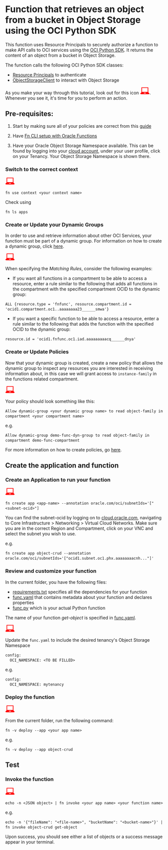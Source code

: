 # Function that retrieves an object from a bucket in Object Storage using the OCI Python SDK

This function uses Resource Principals to securely authorize a function to make
API calls to OCI services using the [OCI Python SDK](https://oracle-cloud-infrastructure-python-sdk.readthedocs.io/en/latest/index.html).
It returns the content of an object from a bucket in Object Storage.

The function calls the following OCI Python SDK classes:
* [Resource Principals](https://oracle-cloud-infrastructure-python-sdk.readthedocs.io/en/latest/api/signing.html?highlight=Resource%20Principals#resource-principals-signer) to authenticate
* [ObjectStorageClient](https://oracle-cloud-infrastructure-python-sdk.readthedocs.io/en/latest/api/object_storage/client/oci.object_storage.ObjectStorageClient.html) to interact with Object Storage

As you make your way through this tutorial, look out for this icon ![user input icon](../images/userinput.png).
Whenever you see it, it's time for you to perform an action.


Pre-requisites:
---------------
  1. Start by making sure all of your policies are correct from this [guide](https://docs.cloud.oracle.com/iaas/Content/Functions/Tasks/functionscreatingpolicies.htm?tocpath=Services%7CFunctions%7CPreparing%20for%20Oracle%20Functions%7CConfiguring%20Your%20Tenancy%20for%20Function%20Development%7C_____4)

  2. Have [Fn CLI setup with Oracle Functions](https://docs.cloud.oracle.com/iaas/Content/Functions/Tasks/functionsconfiguringclient.htm?tocpath=Services%7CFunctions%7CPreparing%20for%20Oracle%20Functions%7CConfiguring%20Your%20Client%20Environment%20for%20Function%20Development%7C_____0)

  3. Have your Oracle Object Storage Namespace available. This can be found by
  logging into your [cloud account](https://console.us-ashburn-1.oraclecloud.com/),
  under your user profile, click on your Tenancy. Your Object Storage Namespace
  is shown there.

### Switch to the correct context
  ![user input icon](../images/userinput.png)
  ```
  fn use context <your context name>
  ```
  Check using
  ```
  fn ls apps
  ```

### Create or Update your Dynamic Groups
In order to use and retrieve information about other OCI Services, your function
must be part of a dynamic group. For information on how to create a dynamic group,
click [here](https://docs.cloud.oracle.com/iaas/Content/Identity/Tasks/managingdynamicgroups.htm#To).

  ![user input icon](../images/userinput.png)

  When specifying the *Matching Rules*, consider the following examples:
  * If you want all functions in a compartment to be able to access a resource,
  enter a rule similar to the following that adds all functions in the compartment
  with the specified compartment OCID to the dynamic group:
  ```
  ALL {resource.type = 'fnfunc', resource.compartment.id = 'ocid1.compartment.oc1..aaaaaaaa23______smwa'}
  ```
  * If you want a specific function to be able to access a resource, enter a rule
  similar to the following that adds the function with the specified OCID to the
  dynamic group:
  ```
  resource.id = 'ocid1.fnfunc.oc1.iad.aaaaaaaaacq______dnya'
  ```

### Create or Update Policies
  Now that your dynamic group is created, create a new policy that allows the
  dynamic group to inspect any resources you are interested in receiving
  information about, in this case we will grant access to `instance-family` in
  the functions related compartment.

  ![user input icon](../images/userinput.png)

  Your policy should look something like this:
  ```
  Allow dynamic-group <your dynamic group name> to read object-family in compartment <your compartment name>
  ```
  e.g.
  ```
  Allow dynamic-group demo-func-dyn-group to read object-family in compartment demo-func-compartment
  ```

  For more information on how to create policies, go [here](https://docs.cloud.oracle.com/iaas/Content/Identity/Concepts/policysyntax.htm).


Create the application and function
-----------------------------------
### Create an Application to run your function

  ![user input icon](../images/userinput.png)
  ```
  fn create app <app-name> --annotation oracle.com/oci/subnetIds='["<subnet-ocid>"]
  ```

  You can find the subnet-ocid by logging on to [cloud.oracle.com](https://cloud.oracle.com/en_US/sign-in),
  navigating to Core Infrastructure > Networking > Virtual Cloud Networks. Make
  sure you are in the correct Region and Compartment, click on your VNC and
  select the subnet you wish to use.

  e.g.
  ```
  fn create app object-crud --annotation oracle.com/oci/subnetIds='["ocid1.subnet.oc1.phx.aaaaaaaacnh..."]'
  ```

### Review and customize your function
  In the current folder, you have the following files:
  - [requirements.txt](./requirements.txt) specifies all the dependencies for your function
  - [func.yaml](./func.yaml) that contains metadata about your function and declares properties
  - [func.py](./func.py) which is your actual Python function

  The name of your function *get-object* is specified in [func.yaml](./func.yaml).

  ![user input icon](../images/userinput.png)

  Update the `func.yaml` to include the desired tenancy's Object Storage Namespace
  ```
  config:
    OCI_NAMESPACE: <TO BE FILLED>
  ```
  e.g.
  ```
  config:
    OCI_NAMESPACE: mytenancy
  ```

### Deploy the function
  ![user input icon](../images/userinput.png)

  From the current folder, run the following command:
  ```
  fn -v deploy --app <your app name>
  ```

  e.g.

  ```
  fn -v deploy --app object-crud
  ```

Test
----
### Invoke the function

  ![user input icon](../images/userinput.png)
  ```
  echo -n <JSON object> | fn invoke <your app name> <your function name>
  ```
  e.g.
  ```
  echo -n '{"fileName": "<file-name>", "bucketName": "<bucket-name>"}' | fn invoke object-crud get-object
  ```

Upon success, you should see either a list of objects or a success message appear in your terminal.
